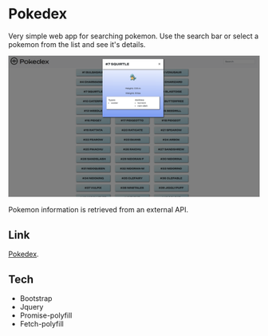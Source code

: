 # Pokedex

Very simple web app for searching pokemon. Use the search bar or select a pokemon from the list and see it's details.

![Alt text](pokedex.png)

Pokemon information is retrieved from an external API.

## Link

[Pokedex](https://genanderson.github.io/pokedex/).

## Tech

- Bootstrap
- Jquery
- Promise-polyfill
- Fetch-polyfill
